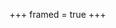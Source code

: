 +++
framed = true
+++

<div id="quote-box"> <br> </div>

<script>
  document.addEventListener("DOMContentLoaded", function() {
    const quotes = fetch("quotes.md")
      .then(response => response.text())
      .then(data => data.split("%").map(quote => "damyge@damygectrl:~$ fortune " + `<br>` + quote + '`'));

    quotes.then(quotesWithFortune => {
      document.getElementById("quote-box").innerHTML = quotesWithFortune[Math.floor(Math.random() * quotesWithFortune.length)];
    });
  });
</script>